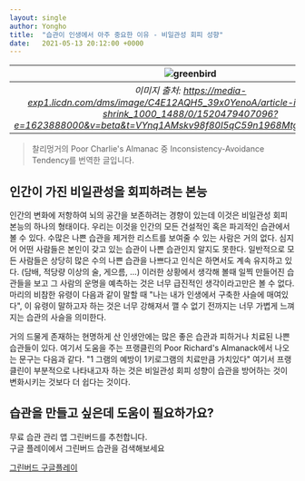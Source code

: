 ```yaml
---
layout: single
author: Yongho
title:  "습관이 인생에서 아주 중요한 이유 - 비일관성 회피 성향"
date:   2021-05-13 20:12:00 +0000
---
```


| ![greenbird](https://media-exp1.licdn.com/dms/image/C4E12AQH5_39x0YenoA/article-inline_image-shrink_1000_1488/0/1520479407096?e=1623888000&v=beta&t=VYnq1AMskv98f80I5qC59n1968MtgIFZ4C6rzc8d2tI) | 
| :--: |
| *이미지 출처: https://media-exp1.licdn.com/dms/image/C4E12AQH5_39x0YenoA/article-inline_image-shrink_1000_1488/0/1520479407096?e=1623888000&v=beta&t=VYnq1AMskv98f80I5qC59n1968MtgIFZ4C6rzc8d2tI* |


> 찰리멍거의 Poor Charlie's Almanac 중 Inconsistency-Avoidance Tendency를 번역한 글입니다.

## 인간이 가진 비일관성을 회피하려는 본능

인간의 변화에 저항하여 뇌의 공간을 보존하려는 경향이 있는데 이것은 비일관성 회피 본능의 하나의 형태이다. 우리는 이것을 인간의 모든 건설적인 혹은 파괴적인 습관에서 볼 수 있다. 수많은 나쁜 습관을 제거한 리스트를 보여줄 수 있는 사람은 거의 없다. 심지어 어떤 사람들은 본인이 갖고 있는 습관이 나쁜 습관인지 알지도 못한다. 일반적으로 모든 사람들은 상당히 많은 수의 나쁜 습관을 나쁘다고 인식은 하면서도 계속 유지하고 있다. (담배, 적당량 이상의 술, 게으름, ...) 이러한 상황에서 생각해 볼때 일찍 만들어진 습관들을 보고 그 사람의 운명을 예측하는 것은 너무 급진적인 생각이라고만은 볼 수 없다.  마리의 비참한 유령이 다음과 같이 말할 때 "나는 내가 인생에서 구축한 사슬에 매여있다", 이 유령이 말하고자 하는 것은 너무 강해져서 깰 수 없기 전까지는 너무 가볍게 느껴지는 습관의 사슬을 의미한다. 

거의 드물게 존재하는 현명하게 산 인생안에는 많은 좋은 습관과 피하거나 치료된 나쁜 습관들이 있다. 여기서 도움을 주는 프랭클린의 Poor Richard's Almanack에서 나오는 문구는 다음과 같다. "1 그램의 예방이 1키로그램의 치료만큼 가치있다" 여기서 프랭클린이 부분적으로 나타내고자 하는 것은 비일관성 회피 성향이 습관을 방어하는 것이 변화시키는 것보다 더 쉽다는 것이다.


## 습관을 만들고 싶은데 도움이 필요하가요?
무료 습관 관리 앱 그린버드를 추천합니다.  
구글 플레이에서 그린버드 습관을 검색해보세요

[그린버드 구글플레이](https://play.google.com/store/apps/details?id=com.sssonly.greenbird)